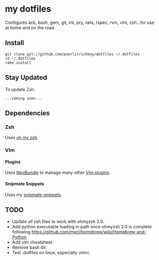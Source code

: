 # my dotfiles

Configures ack, bash, gem, git, irb, pry, rails, rspec, rvm, vim, zsh...for use at home and on the road. 


## Install

    git clone git://github.com/poorlilrichboy/dotfiles ~/.dotfiles
    cd ~/.dotfiles
    rake install


## Stay Updated

To update Zsh:

    ...coming soon...

## Dependencies

### Zsh

Uses [oh my zsh](https://github.com/robbyrussell/oh-my-zsh).

### Vim

#### Plugins

Uses [NeoBundle](https://github.com/Shougo/neobundle.vim) to manage many
other [Vim plugins](https://github.com/poorlilrichboy/dotfiles/blob/master/vim/plugin.vim).

#### Snipmate Snippets

Uses my [snipmate-snippets](https://github.com/poorlilrichboy/snipmate-snippets).

## TODO
* Update all zsh files to work with ohmyzsh 2.0.
* Add python executable loading in path once ohmyzsh 2.0 is complete
  following https://github.com/mxcl/homebrew/wiki/Homebrew-and-Python
* Add vim cheatsheet.
* Remove bash dir.
* Test .dotfiles on linux, especially vimrc.
